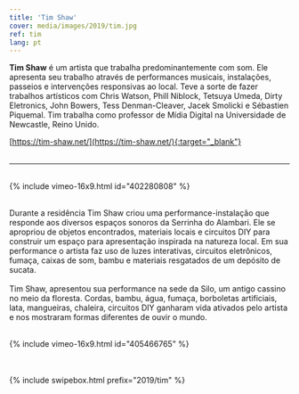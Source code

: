 ```yaml
---
title: 'Tim Shaw'
cover: media/images/2019/tim.jpg
ref: tim
lang: pt
---
```

  
**Tim Shaw** é um artista que trabalha predominantemente com som. Ele apresenta seu trabalho através de performances musicais, instalações, passeios e intervenções responsivas ao local. Teve a sorte de fazer trabalhos artísticos com Chris Watson, Phill Niblock, Tetsuya Umeda, Dirty Eletronics, John Bowers, Tess Denman-Cleaver, Jacek Smolicki e Sébastien Piquemal. Tim trabalha como professor de Mídia Digital na
Universidade de Newcastle, Reino Unido.
  
[https://tim-shaw.net/](https://tim-shaw.net/){:target="_blank"}
<br><br>

---

<br>
{% include vimeo-16x9.html id="402280808" %}
<br><br>

Durante a residência Tim Shaw criou uma performance-instalação que responde aos diversos espaços sonoros da Serrinha do Alambari. Ele se apropriou de objetos encontrados, materiais locais e circuitos DIY para construir um espaço para apresentação inspirada na natureza local. Em sua performance o artista faz uso de luzes interativas, circuitos eletrônicos, fumaça, caixas de som, bambu e materiais resgatados de um depósito de sucata.
<br><br>
Tim Shaw, apresentou sua performance na sede da Silo, um antigo cassino no meio da floresta. Cordas, bambu, água, fumaça, borboletas artificiais, lata, mangueiras, chaleira, circuitos DIY ganharam vida ativados pelo artista e nos mostraram formas diferentes de ouvir o mundo.
<br><br>


{% include vimeo-16x9.html id="405466765" %}

<br><br>
{% include swipebox.html prefix="2019/tim" %}

